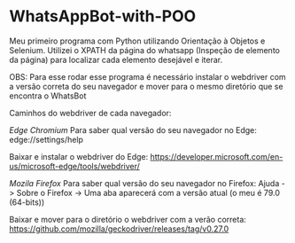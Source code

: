 # WhatsAppBot-with-POO

Meu primeiro programa com Python utilizando Orientação à Objetos e Selenium. Utilizei o XPATH da página do whatsapp (Inspeção de elemento da página) para localizar cada elemento desejável e iterar.

OBS:
Para esse rodar esse programa é necessário instalar o webdriver com a versão correta do seu navegador e mover para o mesmo diretório que se encontra o WhatsBot

Caminhos do webdriver de cada navegador:

*Edge Chromium*
Para saber qual versão do seu navegador no Edge:  edge://settings/help

Baixar e instalar o webdriver do Edge: https://developer.microsoft.com/en-us/microsoft-edge/tools/webdriver/


*Mozila Firefox*
Para saber qual versão do seu navegador no Firefox: Ajuda -> Sobre o Firefox -> Uma aba aparecerá com a versão atual (o meu é 79.0 (64-bits))

Baixar e mover para o diretório o webdriver com a verão correta: https://github.com/mozilla/geckodriver/releases/tag/v0.27.0
